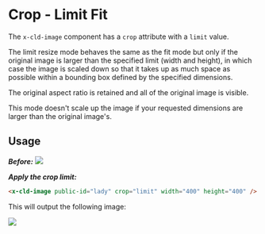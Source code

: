 # Crop - Limit Fit

The `x-cld-image` component has a `crop` attribute with a `limit` value.

The limit resize mode behaves the same as the fit mode but only if the original image is larger than the specified limit (width and height), in which case the image is scaled down so that it takes up as much space as possible within a bounding box defined by the specified dimensions.

The original aspect ratio is retained and all of the original image is visible.

This mode doesn't scale up the image if your requested dimensions are larger than the original image's.

## Usage

<em><strong>Before:</strong></em>
<img src="https://res.cloudinary.com/unicodeveloper/image/upload/lady">


<em><strong>Apply the crop limit:</strong></em>
```html
<x-cld-image public-id="lady" crop="limit" width="400" height="400" />
```

This will output the following image:

<img src="https://res.cloudinary.com/unicodeveloper/image/upload/c_limit,h_400,w_400/lady?_a=AACnOBs">